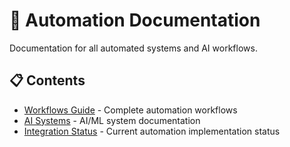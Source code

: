 # 🤖 Automation Documentation

Documentation for all automated systems and AI workflows.

## 📋 Contents

- [Workflows Guide](./workflows-guide.md) - Complete automation workflows
- [AI Systems](./ai-systems.md) - AI/ML system documentation  
- [Integration Status](./integration-status.md) - Current automation implementation status

